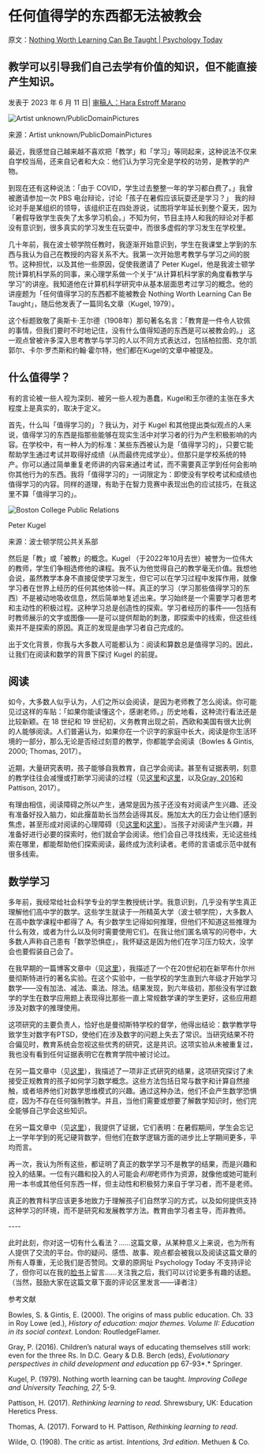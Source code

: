 # 任何值得学的东西都无法被教会

原文：[Nothing Worth Learning Can Be Taught | Psychology Today](https://www.psychologytoday.com/us/blog/freedom-to-learn/202306/nothing-worth-learning-can-be-taught)

## 教学可以引导我们自己去学有价值的知识，但不能直接产生知识。

发表于 2023 年 6 月 11 日| [审稿人：Hara Estroff Marano](https://www.psychologytoday.com/us/docs/editorial-process)

![Artist unknown/PublicDomainPictures](https://cdn2.psychologytoday.com/assets/styles/article_inline_half_caption/public/field_blog_entry_images/2023-06/PublicDomanPicstures.jpg?itok=TatIHlQm)

来源：Artist unknown/PublicDomainPictures

最近，我感觉自己越来越不喜欢把「教学」和「学习」等同起来，这种说法不仅来自学校当局，还来自记者和大众：他们认为学习完全是学校的功劳，是教学的产物。

到现在还有这种说法：「由于 COVID，学生过去整整一年的学习都白费了。」我曾被邀请参加一次 PBS 电台辩论，讨论「孩子在暑假应该玩耍还是学习？」 我的辩论对手是某组织的领导，该组织正在四处游说，试图将学年延长到整个夏天，因为「暑假导致学生丧失了太多学习机会。」不知为何，节目主持人和我的辩论对手都没有意识到，很多真实的学习发生在玩耍中，而很多虚假的学习发生在学校里。

几十年前，我在波士顿学院任教时，我逐渐开始意识到，学生在我课堂上学到的东西与我认为自己在教授的内容关系不大。我第一次开始思考教学与学习之间的脱节。这种担忧，以及其他一些原因，促使我邀请了 Peter Kugel，他是我波士顿学院计算机科学系的同事，来心理学系做一个关于“从计算机科学家的角度看教学与学习”的讲座。我知道他在计算机科学研究中从基本层面思考过学习的概念。他的讲座题为「任何值得学习的东西都不能被教会 Nothing Worth Learning Can Be Taught」，随后他发表了一篇同名文章（Kugel, 1979）。

这个标题致敬了奥斯卡·王尔德（1908年）那句著名名言：「教育是一件令人钦佩的事情，但我们要时不时地记住，没有什么值得知道的东西是可以被教会的。」 这一观点曾被许多深入思考教学与学习的人以不同方式表达过，包括柏拉图、克尔凯郭尔、卡尔·罗杰斯和约翰·霍尔特，他们都在Kugel的文章中被提及。

## 什么值得学？

有的言论被一些人视为深刻、被另一些人视为愚蠢，Kugel和王尔德的主张在多大程度上是真实的，取决于定义。

首先，什么叫「值得学习的」？我认为，对于 Kugel 和其他提出类似观点的人来说，值得学习的东西是指那些能够在现实生活中对学习者的行为产生积极影响的内容。在学校中，有一种人为的标准：某些东西被认为是「值得学习的」，只要它能帮助学生通过考试并取得好成绩（从而最终完成学业）。但那只是学校系统的特产。你可以通过简单重复老师讲的内容来通过考试，而不需要真正学到任何会影响你其他行为的东西。我将「值得学习的」一词限定为：即使没有学校考试和成绩也值得学习的内容。同样的道理，有助于在智力竞赛中表现出色的应试技巧，在我这里不算「值得学习的」。

![Boston College Public Relations](https://cdn2.psychologytoday.com/assets/styles/article_inline_half_caption/public/field_blog_entry_images/2023-06/1642541607545.jpg?itok=aKyJQ8Ku)

Peter Kugel

来源：波士顿学院公共关系部

然后是「教」或「被教」的概念。Kugel （于2022年10月去世）被誉为一位伟大的教师，学生们争相选修他的课程。我不认为他觉得自己的教学毫无价值。我想他会说，虽然教学本身不直接促使学习发生，但它可以在学习过程中发挥作用，就像学习者在世界上经历的任何其他体验一样。真正的学习（学习那些值得学习的东西）不是被动地吸收信息，然后简单地复述出来。学习始终是一个需要学习者思考和主动性的积极过程。这种学习总是创造性的探索。学习者经历的事件——包括有时教师展示的文字或图像——是可以提供帮助的刺激，即探索中的线索，但这些线索并不是探索的原因。真正的发现是由学习者自己完成的。

出于文化背景，你我与大多数人可能都认为：阅读和算数总是值得学习的。因此，让我们在阅读和数学的背景下探讨 Kugel 的前提。

## 阅读

如今，大多数人似乎认为，人们之所以会阅读，是因为老师教了怎么阅读。你可能见过这样的车贴：「如果你能读懂这个，感谢老师。」历史地看，这种流行看法还是比较新颖。在 18 世纪和 19 世纪初，义务教育出现之前，西欧和美国有很大比例的人能够阅读。人们普遍认为，如果你在一个识字的家庭中长大，阅读是你生活环境的一部分，那么无论是否经过刻意的教学，你都能学会阅读（Bowles & Gintis, 2000; Thomas, 2017）。

近期，大量研究表明，孩子能够自我教育，自己学会阅读。甚至有证据表明，刻意的教学往往会减慢或打断学习阅读的过程（见[这里](https://www.psychologytoday.com/us/blog/freedom-learn/201002/children-teach-themselves-read)和[这里](https://www.psychologytoday.com/us/blog/freedom-learn/201311/the-reading-wars-why-natural-learning-fails-in-classrooms)，以及[Gray, 2016](https://www.petergray.org/_files/ugd/b4b4f9_e2a61c6529904170a9ff4c03cfaf29a3.pdf)和Pattison, 2017）。

有理由相信，阅读障碍之所以产生，通常是因为孩子还没有对阅读产生兴趣、还没有准备好投入脑力，如此揠苗助长当然会适得其反。施加太大的压力会让他们感到焦虑，甚至形成对阅读的心理障碍（见[这里](https://www.psychologytoday.com/us/blog/freedom-learn/202012/how-dyslexic-kids-learn-read-when-removed-school)和[这里](https://www.psychologytoday.com/us/blog/freedom-learn/202103/forced-schooling-anxiety-and-learning-disorders)）。当孩子对阅读产生兴趣，并准备好进行必要的探索时，他们就会学会阅读。他们会自己寻找线索，无论这些线索在哪里，都能帮助他们探索阅读，最终成为流利读者。老师的言语或示范中就有很多线索。

## 数学学习

多年前，我经常给社会科学专业的学生教授统计学。我意识到，几乎没有学生真正理解他们高中学的数学。这些学生就读于一所精英大学（波士顿学院），大多数人在高中数学课程中都得了 A。有少数学生记得如何推理，但他们不知道这些推理为什么有效，或者为什么以及何时需要使用它们。在我让他们匿名填写的问卷中，大多数人声称自己患有「数学恐惧症」，我怀疑这是因为他们在学习压力较大，没学会也要假装自己会了。

在我早期的一篇博客文章中（见[这里](https://www.psychologytoday.com/us/blog/freedom-learn/201003/when-less-is-more-the-case-teaching-less-math-in-school)），我描述了一个在20世纪初在新罕布什尔州曼彻斯特进行的著名实验。在这个实验中，一些学校的学生直到六年级才开始学习数学——没有加法、减法、乘法、除法。结果发现，到六年级初，那些没有学过数学的学生在数学应用题上表现得比那些一直上常规数学课的学生更好，这些应用题涉及对数字的推理使用。

这项研究的主要负责人，恰好也是曼彻斯特学校的督学，他得出结论：数学教学导致学生对数字有PTSD，使他们在涉及数字的问题上失去了常识。当研究结果不符合偏见时，教育系统会忽视这些优秀的研究，这是共识。这项实验从未被重复过，我也没有看到任何证据表明它在教育学院中被讨论过。

在另一篇文章中（见[这里](https://www.psychologytoday.com/us/blog/freedom-learn/201004/kids-learn-math-easily-when-they-control-their-own-learning)），我描述了一项非正式研究的结果，这项研究探讨了未接受正规教育的孩子如何学习数学概念。这些方法包括日常与数字和计算自然接触，或者培养他们对数学思维模式的兴趣。通过这种办法，他们不会产生数学恐惧症，因为不存在任何强制教学。并且，当他们需要或想要了解数学知识时，他们完全能够自己学会这些知识。

在另一篇文章中（见[这里](https://www.psychologytoday.com/us/blog/freedom-learn/201707/facts-and-fiction-about-the-so-called-summer-slide)），我提供了证据，它们表明：在暑假期间，学生会忘记上一学年学到的死记硬背数学，但他们在数学逻辑方面的进步比上学期间更多，平均而言。

再一次，我认为所有这些，都证明了真正的数学学习不是教学的结果，而是兴趣和投入的结果。一位有兴趣和投入的人可能会*利用*老师作为资源，就像他或她可能利用一本书或其他任何东西一样，但主动性和积极努力来自于学习者，而不是老师。

真正的教育科学应该更多地致力于理解孩子们自然学习的方式，以及如何提供支持这种学习的环境，而不是研究和发展教学方法。教育由学习者主导，而非教师。

\----

此时此刻，你对这一切有什么看法？……这篇文章，从某种意义上来说，也为所有人提供了交流的平台。你的疑问、感悟、故事、观点都会被我以及阅读这篇文章的所有人尊重，无论我们是否赞同。文章的原网址 Psychology Today 不支持评论了，但你可以在我的[脸书](https://www.facebook.com/peter.gray.3572)上留言……关注我之后，我们可以讨论更多有趣的话题。（当然，鼓励大家在这篇文章下面的评论区里发言——译者注）

参考文献

Bowles, S. & Gintis, E. (2000). The origins of mass public education. Ch. 33 in Roy Lowe (ed.), *History of education: major themes. Volume II: Education in its social context*. London: RoutledgeFlamer.

Gray, P. (2016). Children’s natural ways of educating themselves still work: even for the three Rs. In D.C. Geary & D.B. Berch (eds), *Evolutionary perspectives in child development and education* pp 67-93*.* Springer.

Kugel, P. (1979). Nothing worth learning can be taught. *Improving College and University Teaching, 27,* 5-9.

Pattison, H. (2017). *Rethinking learning to read*. Shrewsbury, UK: Education Heretics Press.

Thomas, A. (2017). Forward to H. Pattison, *Rethinking learning to read*.

Wilde, O. (1908). The critic as artist. *Intentions, 3rd edition*. Methuen & Co.